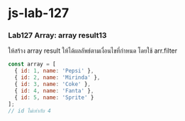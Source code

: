 # js-lab-127
### Lab127 Array: array result13
ให้สร้าง array result ให้ได้ผลลัพธ์ตามเงื่อนไขที่กำหนด โดยใช้ arr.filter

```JavaScript
const array = [
  { id: 1, name: 'Pepsi' },
  { id: 2, name: 'Mirinda' },
  { id: 3, name: 'Coke' },
  { id: 4, name: 'Fanta' },
  { id: 5, name: 'Sprite' }
];
// id ไม่เท่ากับ 4
```
